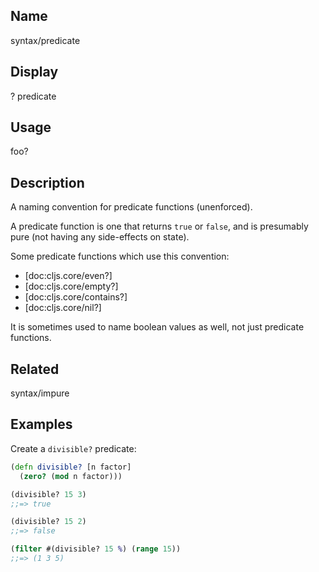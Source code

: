 ## Name
syntax/predicate

## Display
? predicate

## Usage
foo?

## Description

A naming convention for predicate functions (unenforced).

A predicate function is one that returns `true` or `false`, and is presumably
pure (not having any side-effects on state).

Some predicate functions which use this convention:

- [doc:cljs.core/even?]
- [doc:cljs.core/empty?]
- [doc:cljs.core/contains?]
- [doc:cljs.core/nil?]

It is sometimes used to name boolean values as well, not just predicate functions.

## Related
syntax/impure

## Examples

Create a `divisible?` predicate:

```clj
(defn divisible? [n factor]
  (zero? (mod n factor)))

(divisible? 15 3)
;;=> true

(divisible? 15 2)
;;=> false

(filter #(divisible? 15 %) (range 15))
;;=> (1 3 5)
```


